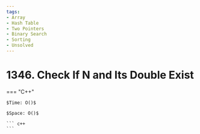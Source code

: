 ```yaml
---
tags:
- Array
- Hash Table
- Two Pointers
- Binary Search
- Sorting
- Unsolved
---
```



# 1346. Check If N and Its Double Exist

=== "C++"

    $Time: O()$

    $Space: O()$

    ``` c++
    ```
